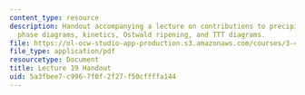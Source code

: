```yaml
---
content_type: resource
description: Handout accompanying a lecture on contributions to precipitate hardening,
  phase diagrams, kinetics, Ostwald ripening, and TTT diagrams.
file: https://ol-ocw-studio-app-production.s3.amazonaws.com/courses/3-40j-physical-metallurgy-fall-2009/5a3fbee7c9967f0f2f27f50cffffa144_MIT3_40JF09_fig19.pdf
file_type: application/pdf
resourcetype: Document
title: Lecture 19 Handout
uid: 5a3fbee7-c996-7f0f-2f27-f50cffffa144
---
```


